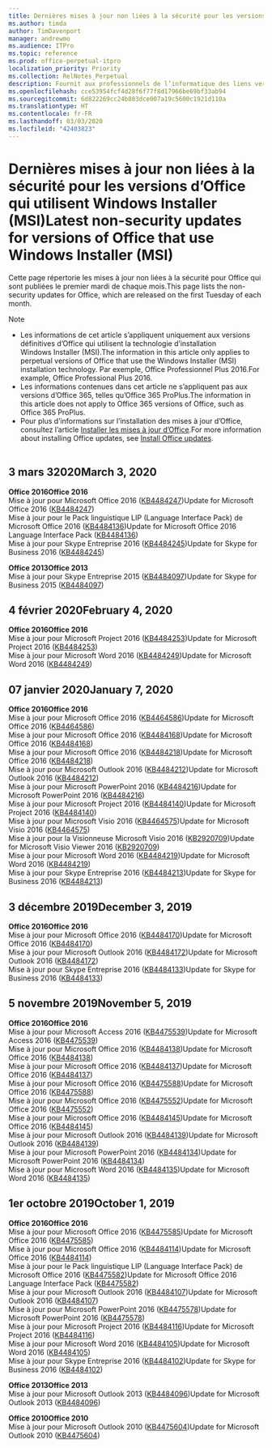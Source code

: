 ```yaml
---
title: Dernières mises à jour non liées à la sécurité pour les versions d’Office qui utilisent Windows Installer (MSI)
ms.author: timda
author: TimDavenport
manager: andrewmo
ms.audience: ITPro
ms.topic: reference
ms.prod: office-perpetual-itpro
localization_priority: Priority
ms.collection: RelNotes_Perpetual
description: Fournit aux professionnels de l’informatique des liens vers les dernières informations sur les mises à jour non liées à la sécurité pour les versions définitives d’Office 2016, Office 2013 et Office 2010
ms.openlocfilehash: cce53954fcf4d28f6f77f8d17966be69bf33ab94
ms.sourcegitcommit: 6d822269cc24b803dce007a19c5600c1921d110a
ms.translationtype: HT
ms.contentlocale: fr-FR
ms.lasthandoff: 03/03/2020
ms.locfileid: "42403823"
---
```

# <a name="latest-non-security-updates-for-versions-of-office-that-use-windows-installer-msi"></a><span data-ttu-id="c7c18-103">Dernières mises à jour non liées à la sécurité pour les versions d’Office qui utilisent Windows Installer (MSI)</span><span class="sxs-lookup"><span data-stu-id="c7c18-103">Latest non-security updates for versions of Office that use Windows Installer (MSI)</span></span>

<span data-ttu-id="c7c18-104">Cette page répertorie les mises à jour non liées à la sécurité pour Office qui sont publiées le premier mardi de chaque mois.</span><span class="sxs-lookup"><span data-stu-id="c7c18-104">This page lists the non-security updates for Office, which are released on the first Tuesday of each month.</span></span>

> [!NOTE]
> - <span data-ttu-id="c7c18-105">Les informations de cet article s’appliquent uniquement aux versions définitives d’Office qui utilisent la technologie d’installation Windows Installer (MSI).</span><span class="sxs-lookup"><span data-stu-id="c7c18-105">The information in this article only applies to perpetual versions of Office that use the Windows Installer (MSI) installation technology.</span></span> <span data-ttu-id="c7c18-106">Par exemple, Office Professionnel Plus 2016.</span><span class="sxs-lookup"><span data-stu-id="c7c18-106">For example, Office Professional Plus 2016.</span></span>
> - <span data-ttu-id="c7c18-107">Les informations contenues dans cet article ne s’appliquent pas aux versions d’Office 365, telles qu’Office 365 ProPlus.</span><span class="sxs-lookup"><span data-stu-id="c7c18-107">The information in this article does not apply to Office 365 versions of Office, such as Office 365 ProPlus.</span></span>
> - <span data-ttu-id="c7c18-108">Pour plus d’informations sur l’installation des mises à jour d’Office, consultez l’article [Installer les mises à jour d’Office](https://support.office.com/article/2ab296f3-7f03-43a2-8e50-46de917611c5).</span><span class="sxs-lookup"><span data-stu-id="c7c18-108">For more information about installing Office updates, see [Install Office updates](https://support.office.com/article/2ab296f3-7f03-43a2-8e50-46de917611c5).</span></span>
<br/><br/>

## <a name="march-3-2020"></a><span data-ttu-id="c7c18-109">3 mars 32020</span><span class="sxs-lookup"><span data-stu-id="c7c18-109">March 3, 2020</span></span>

<span data-ttu-id="c7c18-110">**Office 2016**</span><span class="sxs-lookup"><span data-stu-id="c7c18-110">**Office 2016**</span></span><br/>
<span data-ttu-id="c7c18-111">Mise à jour pour Microsoft Office 2016 ([KB4484247](https://support.microsoft.com/help/4484247))</span><span class="sxs-lookup"><span data-stu-id="c7c18-111">Update for Microsoft Office 2016 ([KB4484247](https://support.microsoft.com/help/4484247))</span></span><br/> <span data-ttu-id="c7c18-112">Mise à jour pour le Pack linguistique LIP (Language Interface Pack) de Microsoft Office 2016 ([KB4484136](https://support.microsoft.com/help/4484136))</span><span class="sxs-lookup"><span data-stu-id="c7c18-112">Update for Microsoft Office 2016 Language Interface Pack ([KB4484136](https://support.microsoft.com/help/4484136))</span></span><br/>
<span data-ttu-id="c7c18-113">Mise à jour pour Skype Entreprise 2016 ([KB4484245](https://support.microsoft.com/help/4484245))</span><span class="sxs-lookup"><span data-stu-id="c7c18-113">Update for Skype for Business 2016 ([KB4484245](https://support.microsoft.com/help/4484245))</span></span> <br/>

<span data-ttu-id="c7c18-114">**Office 2013**</span><span class="sxs-lookup"><span data-stu-id="c7c18-114">**Office 2013**</span></span><br/>
<span data-ttu-id="c7c18-115">Mise à jour pour Skype Entreprise 2015 ([KB4484097](https://support.microsoft.com/help/4484097))</span><span class="sxs-lookup"><span data-stu-id="c7c18-115">Update for Skype for Business 2015 ([KB4484097](https://support.microsoft.com/help/4484097))</span></span><br/>


## <a name="february-4-2020"></a><span data-ttu-id="c7c18-116">4 février 2020</span><span class="sxs-lookup"><span data-stu-id="c7c18-116">February 4, 2020</span></span>

<span data-ttu-id="c7c18-117">**Office 2016**</span><span class="sxs-lookup"><span data-stu-id="c7c18-117">**Office 2016**</span></span><br/>
<span data-ttu-id="c7c18-118">Mise à jour pour Microsoft Project 2016 ([KB4484253](https://support.microsoft.com/help/4484253))</span><span class="sxs-lookup"><span data-stu-id="c7c18-118">Update for Microsoft Project 2016 ([KB4484253](https://support.microsoft.com/help/4484253))</span></span> <br/>
<span data-ttu-id="c7c18-119">Mise à jour pour Microsoft Word 2016 ([KB4484249](https://support.microsoft.com/help/4484249))</span><span class="sxs-lookup"><span data-stu-id="c7c18-119">Update for Microsoft Word 2016 ([KB4484249](https://support.microsoft.com/help/4484249))</span></span> <br/>

## <a name="january-7-2020"></a><span data-ttu-id="c7c18-120">07 janvier 2020</span><span class="sxs-lookup"><span data-stu-id="c7c18-120">January 7, 2020</span></span>

<span data-ttu-id="c7c18-121">**Office 2016**</span><span class="sxs-lookup"><span data-stu-id="c7c18-121">**Office 2016**</span></span><br/>
<span data-ttu-id="c7c18-122">Mise à jour pour Microsoft Office 2016 ([KB4464586](https://support.microsoft.com/help/4464586))</span><span class="sxs-lookup"><span data-stu-id="c7c18-122">Update for Microsoft Office 2016 ([KB4464586](https://support.microsoft.com/help/4464586))</span></span> <br/>
<span data-ttu-id="c7c18-123">Mise à jour pour Microsoft Office 2016 ([KB4484168](https://support.microsoft.com/help/4484168))</span><span class="sxs-lookup"><span data-stu-id="c7c18-123">Update for Microsoft Office 2016 ([KB4484168](https://support.microsoft.com/help/4484168))</span></span> <br/>
<span data-ttu-id="c7c18-124">Mise à jour pour Microsoft Office 2016 ([KB4484218](https://support.microsoft.com/help/4484218))</span><span class="sxs-lookup"><span data-stu-id="c7c18-124">Update for Microsoft Office 2016 ([KB4484218](https://support.microsoft.com/help/4484218))</span></span> <br/>
<span data-ttu-id="c7c18-125">Mise à jour pour Microsoft Outlook 2016 ([KB4484212](https://support.microsoft.com/help/4484212))</span><span class="sxs-lookup"><span data-stu-id="c7c18-125">Update for Microsoft Outlook 2016 ([KB4484212](https://support.microsoft.com/help/4484212))</span></span> <br/>
<span data-ttu-id="c7c18-126">Mise à jour pour Microsoft PowerPoint 2016 ([KB4484216](https://support.microsoft.com/help/4484216))</span><span class="sxs-lookup"><span data-stu-id="c7c18-126">Update for Microsoft PowerPoint 2016 ([KB4484216](https://support.microsoft.com/help/4484216))</span></span> <br/>
<span data-ttu-id="c7c18-127">Mise à jour pour Microsoft Project 2016 ([KB4484140](https://support.microsoft.com/help/4484140))</span><span class="sxs-lookup"><span data-stu-id="c7c18-127">Update for Microsoft Project 2016 ([KB4484140](https://support.microsoft.com/help/4484140))</span></span> <br/>
<span data-ttu-id="c7c18-128">Mise à jour pour Microsoft Visio 2016 ([KB4464575](https://support.microsoft.com/help/4464575))</span><span class="sxs-lookup"><span data-stu-id="c7c18-128">Update for Microsoft Visio 2016 ([KB4464575](https://support.microsoft.com/help/4464575))</span></span> <br/>
<span data-ttu-id="c7c18-129">Mise à jour pour la Visionneuse Microsoft Visio 2016 ([KB2920709](https://support.microsoft.com/help/2920709))</span><span class="sxs-lookup"><span data-stu-id="c7c18-129">Update for Microsoft Visio Viewer 2016 ([KB2920709](https://support.microsoft.com/help/2920709))</span></span> <br/>
<span data-ttu-id="c7c18-130">Mise à jour pour Microsoft Word 2016 ([KB4484219](https://support.microsoft.com/help/4484219))</span><span class="sxs-lookup"><span data-stu-id="c7c18-130">Update for Microsoft Word 2016 ([KB4484219](https://support.microsoft.com/help/4484219))</span></span> <br/>
<span data-ttu-id="c7c18-131">Mise à jour pour Skype Entreprise 2016 ([KB4484213](https://support.microsoft.com/help/4484213))</span><span class="sxs-lookup"><span data-stu-id="c7c18-131">Update for Skype for Business 2016 ([KB4484213](https://support.microsoft.com/help/4484213))</span></span> <br/>


## <a name="december-3-2019"></a><span data-ttu-id="c7c18-132">3 décembre 2019</span><span class="sxs-lookup"><span data-stu-id="c7c18-132">December 3, 2019</span></span>

<span data-ttu-id="c7c18-133">**Office 2016**</span><span class="sxs-lookup"><span data-stu-id="c7c18-133">**Office 2016**</span></span><br/>
<span data-ttu-id="c7c18-134">Mise à jour pour Microsoft Office 2016 ([KB4484170](https://support.microsoft.com/help/4484170))</span><span class="sxs-lookup"><span data-stu-id="c7c18-134">Update for Microsoft Office 2016 ([KB4484170](https://support.microsoft.com/help/4484170))</span></span> <br/>
<span data-ttu-id="c7c18-135">Mise à jour pour Microsoft Outlook 2016 ([KB4484172](https://support.microsoft.com/help/4484172))</span><span class="sxs-lookup"><span data-stu-id="c7c18-135">Update for Microsoft Outlook 2016 ([KB4484172](https://support.microsoft.com/help/4484172))</span></span> <br/>
<span data-ttu-id="c7c18-136">Mise à jour pour Skype Entreprise 2016 ([KB4484133](https://support.microsoft.com/help/4484133))</span><span class="sxs-lookup"><span data-stu-id="c7c18-136">Update for Skype for Business 2016 ([KB4484133](https://support.microsoft.com/help/4484133))</span></span> <br/>

## <a name="november-5-2019"></a><span data-ttu-id="c7c18-137">5 novembre 2019</span><span class="sxs-lookup"><span data-stu-id="c7c18-137">November 5, 2019</span></span>

<span data-ttu-id="c7c18-138">**Office 2016**</span><span class="sxs-lookup"><span data-stu-id="c7c18-138">**Office 2016**</span></span><br/>
<span data-ttu-id="c7c18-139">Mise à jour pour Microsoft Access 2016 ([KB4475539](https://support.microsoft.com/help/4475539))</span><span class="sxs-lookup"><span data-stu-id="c7c18-139">Update for Microsoft Access 2016 ([KB4475539](https://support.microsoft.com/help/4475539))</span></span> <br/>
<span data-ttu-id="c7c18-140">Mise à jour pour Microsoft Office 2016 ([KB4484138](https://support.microsoft.com/help/4484138))</span><span class="sxs-lookup"><span data-stu-id="c7c18-140">Update for Microsoft Office 2016 ([KB4484138](https://support.microsoft.com/help/4484138))</span></span> <br/>
<span data-ttu-id="c7c18-141">Mise à jour pour Microsoft Office 2016 ([KB4484137](https://support.microsoft.com/help/4484137))</span><span class="sxs-lookup"><span data-stu-id="c7c18-141">Update for Microsoft Office 2016 ([KB4484137](https://support.microsoft.com/help/4484137))</span></span> <br/>
<span data-ttu-id="c7c18-142">Mise à jour pour Microsoft Office 2016 ([KB4475588](https://support.microsoft.com/help/4475588))</span><span class="sxs-lookup"><span data-stu-id="c7c18-142">Update for Microsoft Office 2016 ([KB4475588](https://support.microsoft.com/help/4475588))</span></span> <br/>
<span data-ttu-id="c7c18-143">Mise à jour pour Microsoft Office 2016 ([KB4475552](https://support.microsoft.com/help/4475552))</span><span class="sxs-lookup"><span data-stu-id="c7c18-143">Update for Microsoft Office 2016 ([KB4475552](https://support.microsoft.com/help/4475552))</span></span> <br/>
<span data-ttu-id="c7c18-144">Mise à jour pour Microsoft Office 2016 ([KB4484145](https://support.microsoft.com/help/4484145))</span><span class="sxs-lookup"><span data-stu-id="c7c18-144">Update for Microsoft Office 2016 ([KB4484145](https://support.microsoft.com/help/4484145))</span></span> <br/>
<span data-ttu-id="c7c18-145">Mise à jour pour Microsoft Outlook 2016 ([KB4484139](https://support.microsoft.com/help/4484139))</span><span class="sxs-lookup"><span data-stu-id="c7c18-145">Update for Microsoft Outlook 2016 ([KB4484139](https://support.microsoft.com/help/4484139))</span></span> <br/>
<span data-ttu-id="c7c18-146">Mise à jour pour Microsoft PowerPoint 2016 ([KB4484134](https://support.microsoft.com/help/4484134))</span><span class="sxs-lookup"><span data-stu-id="c7c18-146">Update for Microsoft PowerPoint 2016 ([KB4484134](https://support.microsoft.com/help/4484134))</span></span> <br/>
<span data-ttu-id="c7c18-147">Mise à jour pour Microsoft Word 2016 ([KB4484135](https://support.microsoft.com/help/4484135))</span><span class="sxs-lookup"><span data-stu-id="c7c18-147">Update for Microsoft Word 2016 ([KB4484135](https://support.microsoft.com/help/4484135))</span></span> <br/>

## <a name="october-1-2019"></a><span data-ttu-id="c7c18-148">1er octobre 2019</span><span class="sxs-lookup"><span data-stu-id="c7c18-148">October 1, 2019</span></span>

<span data-ttu-id="c7c18-149">**Office 2016**</span><span class="sxs-lookup"><span data-stu-id="c7c18-149">**Office 2016**</span></span><br/>
<span data-ttu-id="c7c18-150">Mise à jour pour Microsoft Office 2016 ([KB4475585](https://support.microsoft.com/help/4475585))</span><span class="sxs-lookup"><span data-stu-id="c7c18-150">Update for Microsoft Office 2016 ([KB4475585](https://support.microsoft.com/help/4475585))</span></span> <br/> <span data-ttu-id="c7c18-151">Mise à jour pour Microsoft Office 2016 ([KB4484114](https://support.microsoft.com/help/4484114))</span><span class="sxs-lookup"><span data-stu-id="c7c18-151">Update for Microsoft Office 2016 ([KB4484114](https://support.microsoft.com/help/4484114))</span></span> <br/>
<span data-ttu-id="c7c18-152">Mise à jour pour le Pack linguistique LIP (Language Interface Pack) de Microsoft Office 2016 ([KB4475582](https://support.microsoft.com/help/4475582))</span><span class="sxs-lookup"><span data-stu-id="c7c18-152">Update for Microsoft Office 2016 Language Interface Pack ([KB4475582](https://support.microsoft.com/help/4475582))</span></span><br/>
<span data-ttu-id="c7c18-153">Mise à jour pour Microsoft Outlook 2016 ([KB4484107](https://support.microsoft.com/help/4484107))</span><span class="sxs-lookup"><span data-stu-id="c7c18-153">Update for Microsoft Outlook 2016 ([KB4484107](https://support.microsoft.com/help/4484107))</span></span> <br/>
<span data-ttu-id="c7c18-154">Mise à jour pour Microsoft PowerPoint 2016 ([KB4475578](https://support.microsoft.com/help/4475578))</span><span class="sxs-lookup"><span data-stu-id="c7c18-154">Update for Microsoft PowerPoint 2016 ([KB4475578](https://support.microsoft.com/help/4475578))</span></span> <br/>
<span data-ttu-id="c7c18-155">Mise à jour pour Microsoft Project 2016 ([KB4484116](https://support.microsoft.com/help/4484116))</span><span class="sxs-lookup"><span data-stu-id="c7c18-155">Update for Microsoft Project 2016 ([KB4484116](https://support.microsoft.com/help/4484116))</span></span> <br/>
<span data-ttu-id="c7c18-156">Mise à jour pour Microsoft Word 2016 ([KB4484105](https://support.microsoft.com/help/4484105))</span><span class="sxs-lookup"><span data-stu-id="c7c18-156">Update for Microsoft Word 2016 ([KB4484105](https://support.microsoft.com/help/4484105))</span></span> <br/>
<span data-ttu-id="c7c18-157">Mise à jour pour Skype Entreprise 2016 ([KB4484102](https://support.microsoft.com/help/4484102))</span><span class="sxs-lookup"><span data-stu-id="c7c18-157">Update for Skype for Business 2016 ([KB4484102](https://support.microsoft.com/help/4484102))</span></span> <br/>

<span data-ttu-id="c7c18-158">**Office 2013**</span><span class="sxs-lookup"><span data-stu-id="c7c18-158">**Office 2013**</span></span><br/>
<span data-ttu-id="c7c18-159">Mise à jour pour Microsoft Outlook 2013 ([KB4484096](https://support.microsoft.com/help/4484096))</span><span class="sxs-lookup"><span data-stu-id="c7c18-159">Update for Microsoft Outlook 2013 ([KB4484096](https://support.microsoft.com/help/4484096))</span></span><br/>

<span data-ttu-id="c7c18-160">**Office 2010**</span><span class="sxs-lookup"><span data-stu-id="c7c18-160">**Office 2010**</span></span><br/>
<span data-ttu-id="c7c18-161">Mise à jour pour Microsoft Outlook 2010 ([KB4475604](https://support.microsoft.com/help/4475604))</span><span class="sxs-lookup"><span data-stu-id="c7c18-161">Update for Microsoft Outlook 2010 ([KB4475604](https://support.microsoft.com/help/4475604))</span></span><br/><br/>

